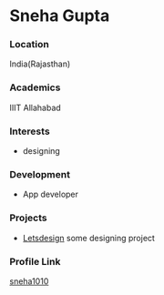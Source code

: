 
# Sneha Gupta

### Location

India(Rajasthan)

### Academics

IIIT Allahabad

### Interests

- designing

### Development

- App developer

### Projects

- [Letsdesign](https://github.com/sneha1010/Letsdesign)
   some designing project  

### Profile Link

[sneha1010](https://github.com/sneha1010)
